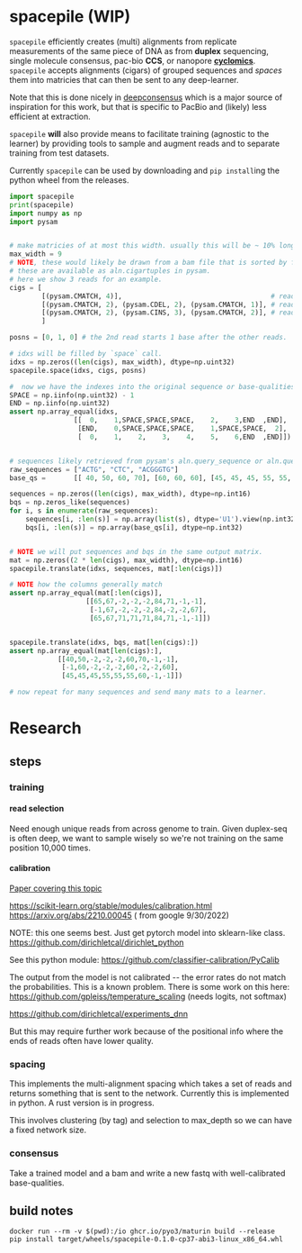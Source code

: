 # spacepile (WIP)

`spacepile` efficiently creates (multi) alignments from replicate measurements of the same piece of DNA as
from **duplex** sequencing, single molecule consensus, pac-bio **CCS**, or nanopore [**cyclomics**](https://cyclomics.com/).
`spacepile` accepts alignments (cigars) of grouped sequences and _spaces_ them into matricies that can then be sent to any deep-learner.

Note that this is done nicely in [deepconsensus](https://github.com/google/deepconsensus) which is a major source
of inspiration for this work, but that is specific to PacBio and (likely) less efficient at extraction.

`spacepile` **will** also provide means to facilitate training (agnostic to the learner) by providing tools to
sample and augment reads and to separate training from test datasets.

Currently `spacepile` can be used by downloading and `pip install`ing the python wheel from the releases.

```Python
import spacepile
print(spacepile)
import numpy as np
import pysam


# make matricies of at most this width. usually this will be ~ 10% longer than read-length
max_width = 9
# NOTE, these would likely be drawn from a bam file that is sorted by fragment (an option in samtools sort) or grouped by UMI
# these are available as aln.cigartuples in pysam.
# here we show 3 reads for an example.
cigs = [
        [(pysam.CMATCH, 4)],                                     # read 1. 4M     ACTG
        [(pysam.CMATCH, 2), (pysam.CDEL, 2), (pysam.CMATCH, 1)], # read 2. 2M2D1M  CTC
        [(pysam.CMATCH, 2), (pysam.CINS, 3), (pysam.CMATCH, 2)], # read 3. 2M3I2M ACGGGTG
        ]

posns = [0, 1, 0] # the 2nd read starts 1 base after the other reads.

# idxs will be filled by `space` call.
idxs = np.zeros((len(cigs), max_width), dtype=np.uint32)
spacepile.space(idxs, cigs, posns)

#  now we have the indexes into the original sequence or base-qualities or IPDs. etc.
SPACE = np.iinfo(np.uint32) - 1
END = np.iinfo(np.uint32)
assert np.array_equal(idxs,
                [[  0,    1,SPACE,SPACE,SPACE,    2,    3,END  ,END],
                 [END,    0,SPACE,SPACE,SPACE,    1,SPACE,SPACE,  2],
                 [  0,    1,    2,    3,    4,    5,    6,END  ,END]])


# sequences likely retrieved from pysam's aln.query_sequence or aln.query_alingment_sequence
raw_sequences = ["ACTG", "CTC", "ACGGGTG"]
base_qs =       [[ 40, 50, 60, 70], [60, 60, 60], [45, 45, 45, 55, 55, 55, 60]]

sequences = np.zeros((len(cigs), max_width), dtype=np.int16)
bqs = np.zeros_like(sequences)
for i, s in enumerate(raw_sequences):
    sequences[i, :len(s)] = np.array(list(s), dtype='U1').view(np.int32) # Q: is there a better way to do this in numpy?
    bqs[i, :len(s)] = np.array(base_qs[i], dtype=np.int32)


# NOTE we will put sequences and bqs in the same output matrix.
mat = np.zeros((2 * len(cigs), max_width), dtype=np.int16)
spacepile.translate(idxs, sequences, mat[:len(cigs)])

# NOTE how the columns generally match
assert np.array_equal(mat[:len(cigs)],
                   [[65,67,-2,-2,-2,84,71,-1,-1],
                    [-1,67,-2,-2,-2,84,-2,-2,67],
                    [65,67,71,71,71,84,71,-1,-1]])


spacepile.translate(idxs, bqs, mat[len(cigs):])
assert np.array_equal(mat[len(cigs):],
			[[40,50,-2,-2,-2,60,70,-1,-1],
			 [-1,60,-2,-2,-2,60,-2,-2,60],
			 [45,45,45,55,55,55,60,-1,-1]])

# now repeat for many sequences and send many mats to a learner.
```

# Research

## steps

### training

#### read selection

Need enough unique reads from across genome to train. Given duplex-seq is often deep,
we want to sample wisely so we're not training on the same position 10,000 times.

#### calibration

[Paper covering this topic](https://arxiv.org/abs/1706.04599)

https://scikit-learn.org/stable/modules/calibration.html
https://arxiv.org/abs/2210.00045 ( from google 9/30/2022)

NOTE: this one seems best. Just get pytorch model into sklearn-like class.
https://github.com/dirichletcal/dirichlet_python

See this python module: https://github.com/classifier-calibration/PyCalib

The output from the model is not calibrated -- the error rates do not match the probabilities.
This is a known problem.
There is some work on this here:
https://github.com/gpleiss/temperature_scaling (needs logits, not softmax)

https://github.com/dirichletcal/experiments_dnn

But this may require further work because of the positional info where the ends of reads
often have lower quality.

### spacing

This implements the multi-alignment spacing which takes a set of reads and returns
something that is sent to the network. Currently this is implemented in python.
A rust version is in progress.

This involves clustering (by tag) and selection to max_depth so we can have a fixed
network size.

### consensus

Take a trained model and a bam and write a new fastq with well-calibrated base-qualities.

## build notes

```
docker run --rm -v $(pwd):/io ghcr.io/pyo3/maturin build --release
pip install target/wheels/spacepile-0.1.0-cp37-abi3-linux_x86_64.whl
```
